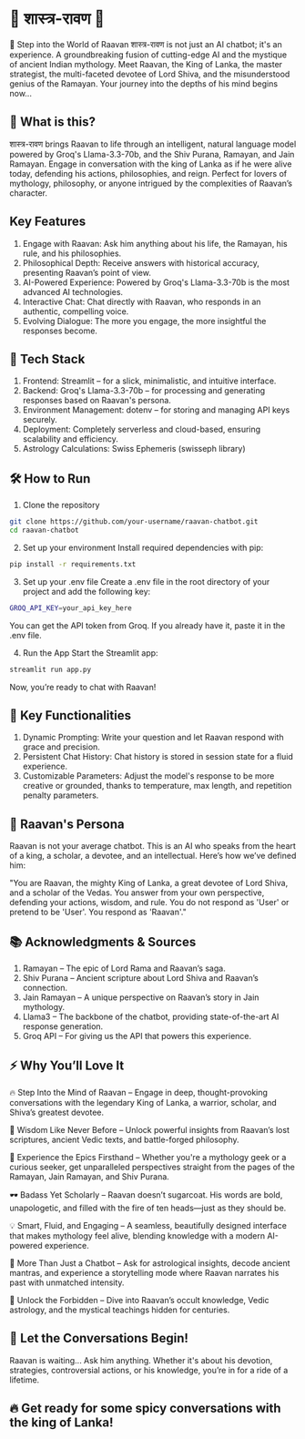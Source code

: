# 🔱 शास्त्र-रावण 🔱
🏰 Step into the World of Raavan
शास्त्र-रावण is not just an AI chatbot; it's an experience. A groundbreaking fusion of cutting-edge AI and the mystique of ancient Indian mythology. Meet Raavan, the King of Lanka, the master strategist, the multi-faceted devotee of Lord Shiva, and the misunderstood genius of the Ramayan. Your journey into the depths of his mind begins now...

## 🚀 What is this?
शास्त्र-रावण brings Raavan to life through an intelligent, natural language model powered by Groq's Llama-3.3-70b, and the Shiv Purana, Ramayan, and Jain Ramayan. Engage in conversation with the king of Lanka as if he were alive today, defending his actions, philosophies, and reign. Perfect for lovers of mythology, philosophy, or anyone intrigued by the complexities of Raavan’s character.

## Key Features

1. Engage with Raavan: Ask him anything about his life, the Ramayan, his rule, and his philosophies.
2. Philosophical Depth: Receive answers with historical accuracy, presenting Raavan’s point of view.
3. AI-Powered Experience: Powered by Groq's Llama-3.3-70b is the most advanced AI technologies.
4. Interactive Chat: Chat directly with Raavan, who responds in an authentic, compelling voice.
5. Evolving Dialogue: The more you engage, the more insightful the responses become.
## 🔧 Tech Stack
1. Frontend: Streamlit – for a slick, minimalistic, and intuitive interface.
2. Backend: Groq's Llama-3.3-70b – for processing and generating responses based on Raavan's persona.
3. Environment Management: dotenv – for storing and managing API keys securely.
4. Deployment: Completely serverless and cloud-based, ensuring scalability and efficiency.
5. Astrology Calculations: Swiss Ephemeris (swisseph library)
## 🛠️ How to Run
1. Clone the repository
```bash
git clone https://github.com/your-username/raavan-chatbot.git
cd raavan-chatbot
```
2. Set up your environment
Install required dependencies with pip:
```bash
pip install -r requirements.txt
```
3. Set up your .env file
Create a .env file in the root directory of your project and add the following key:
```bash
GROQ_API_KEY=your_api_key_here
```
You can get the API token from Groq. If you already have it, paste it in the .env file.

4. Run the App
Start the Streamlit app:
```bash
streamlit run app.py
```
Now, you’re ready to chat with Raavan!

## 🎯 Key Functionalities
1. Dynamic Prompting: Write your question and let Raavan respond with grace and precision.
2. Persistent Chat History: Chat history is stored in session state for a fluid experience.
3. Customizable Parameters: Adjust the model's response to be more creative or grounded, thanks to temperature, max length, and repetition penalty parameters.
## 🧠 Raavan's Persona
Raavan is not your average chatbot. This is an AI who speaks from the heart of a king, a scholar, a devotee, and an intellectual. Here’s how we’ve defined him:

"You are Raavan, the mighty King of Lanka, a great devotee of Lord Shiva, and a scholar of the Vedas. You answer from your own perspective, defending your actions, wisdom, and rule. You do not respond as 'User' or pretend to be 'User'. You respond as 'Raavan'."

## 📚 Acknowledgments & Sources
1. Ramayan – The epic of Lord Rama and Raavan’s saga.
2. Shiv Purana – Ancient scripture about Lord Shiva and Raavan’s connection.
3. Jain Ramayan – A unique perspective on Raavan’s story in Jain mythology.
4. Llama3 – The backbone of the chatbot, providing state-of-the-art AI response generation.
5. Groq API – For giving us the API that powers this experience.

## ⚡ Why You’ll Love It
🔥 Step Into the Mind of Raavan – Engage in deep, thought-provoking conversations with the legendary King of Lanka, a warrior, scholar, and Shiva’s greatest devotee.

👑 Wisdom Like Never Before – Unlock powerful insights from Raavan’s lost scriptures, ancient Vedic texts, and battle-forged philosophy.

📖 Experience the Epics Firsthand – Whether you're a mythology geek or a curious seeker, get unparalleled perspectives straight from the pages of the Ramayan, Jain Ramayan, and Shiv Purana.

🕶️ Badass Yet Scholarly – Raavan doesn’t sugarcoat. His words are bold, unapologetic, and filled with the fire of ten heads—just as they should be.

💡 Smart, Fluid, and Engaging – A seamless, beautifully designed interface that makes mythology feel alive, blending knowledge with a modern AI-powered experience.

🔮 More Than Just a Chatbot – Ask for astrological insights, decode ancient mantras, and experience a storytelling mode where Raavan narrates his past with unmatched intensity.

🚀 Unlock the Forbidden – Dive into Raavan’s occult knowledge, Vedic astrology, and the mystical teachings hidden for centuries.


## 💬 Let the Conversations Begin!
Raavan is waiting... Ask him anything. Whether it's about his devotion, strategies, controversial actions, or his knowledge, you’re in for a ride of a lifetime.

## 🔥 Get ready for some spicy conversations with the king of Lanka!
